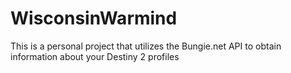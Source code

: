 # WisconsinWarmind

This is a personal project that utilizes the Bungie.net API to obtain information about your Destiny 2 profiles
